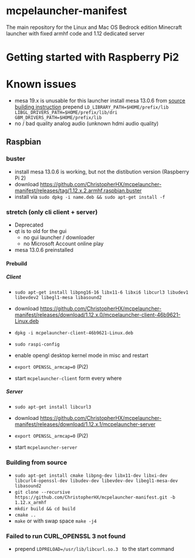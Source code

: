 # mcpelauncher-manifest
The main repository for the Linux and Mac OS Bedrock edition Minecraft launcher with fixed armhf code and 1.12 dedicated server

# Getting started with Raspberry Pi2
# Known issues
- mesa 19.x is unusable for this launcher install mesa 13.0.6 from [source](https://mesa.freedesktop.org/archive/older-versions/13.x/13.0.6/mesa-13.0.6.tar.xz) [building instruction](https://github.com/anholt/mesa/wiki/Building-Mesa-for-VC4)
prepend `LD_LIBRARY_PATH=$HOME/prefix/lib LIBGL_DRIVERS_PATH=$HOME/prefix/lib/dri GBM_DRIVERS_PATH=$HOME/prefix/lib `
- no / bad quality analog audio (unknown hdmi audio quality)

## Raspbian 

### buster
- install mesa 13.0.6 is working, but not the distibution version (Raspberry Pi 2)
- download https://github.com/ChristopherHX/mcpelauncher-manifest/releases/tag/1.12.x.2.armhf.raspbian.buster
- install via `sudo dpkg -i name.deb && sudo apt-get install -f`

### stretch (only cli client + server)
- Deprecated
- qt is to old for the gui
  - no gui launcher / downloader
  - no Microsoft Account online play
- mesa 13.0.6 preinstalled

#### Prebuild
##### Client
- `sudo apt-get install libpng16-16 libx11-6 libxi6 libcurl3 libudev1 libevdev2 libegl1-mesa libasound2`

- download https://github.com/ChristopherHX/mcpelauncher-manifest/releases/download/1.12.x.0/mcpelauncher-client-46b9621-Linux.deb
- `dpkg -i mcpelauncher-client-46b9621-Linux.deb`

- `sudo raspi-config`
- enable opengl desktop kernel mode in misc and restart

- `export OPENSSL_armcap=0` (Pi2)
- start `mcpelauncher-client` form every where

##### Server
- `sudo apt-get install libcurl3`

- download https://github.com/ChristopherHX/mcpelauncher-manifest/releases/download/1.12.x.1/mcpelauncher-server

- `export OPENSSL_armcap=0` (Pi2)
- start `mcpelauncher-server`

### Building from source 

- `sudo apt-get install cmake libpng-dev libx11-dev libxi-dev libcurl4-openssl-dev libudev-dev libevdev-dev libegl1-mesa-dev libasound2`
- `git clone --recursive https://github.com/ChristopherHX/mcpelauncher-manifest.git -b 1.12.x_armhf`
- `mkdir build && cd build`
- `cmake ..`
- `make` or with swap space `make -j4`

### Failed to run CURL_OPENSSL 3 not found
- prepend `LDPRELOAD=/usr/lib/libcurl.so.3 ` to the start command
